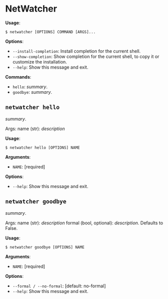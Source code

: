 # NetWatcher

**Usage**:

```console
$ netwatcher [OPTIONS] COMMAND [ARGS]...
```

**Options**:

* `--install-completion`: Install completion for the current shell.
* `--show-completion`: Show completion for the current shell, to copy it or customize the installation.
* `--help`: Show this message and exit.

**Commands**:

* `hello`: _summary_.
* `goodbye`: _summary_.

## `netwatcher hello`

_summary_.

Args:
    name (str): _description_

**Usage**:

```console
$ netwatcher hello [OPTIONS] NAME
```

**Arguments**:

* `NAME`: [required]

**Options**:

* `--help`: Show this message and exit.

## `netwatcher goodbye`

_summary_.

Args:
    name (str): _description_
    formal (bool, optional): _description_. Defaults to False.

**Usage**:

```console
$ netwatcher goodbye [OPTIONS] NAME
```

**Arguments**:

* `NAME`: [required]

**Options**:

* `--formal / --no-formal`: [default: no-formal]
* `--help`: Show this message and exit.
